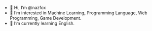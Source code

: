 - 👋 Hi, I’m @nazfox
- 👀 I’m interested in Machine Learning, Programming Language, Web Programming, Game Development.
- 🌱 I’m currently learning English.

<!---
nazfox/nazfox is a ✨ special ✨ repository because its `README.md` (this file) appears on your GitHub profile.
You can click the Preview link to take a look at your changes.
--->
